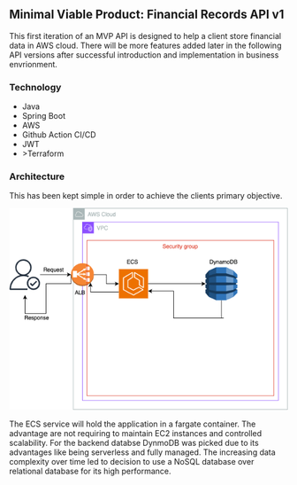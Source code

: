 ## Minimal Viable Product: Financial Records API v1

This first iteration of an MVP API is designed to help a client store financial data in AWS cloud. There will be more features added later in the following API versions after successful introduction and implementation in business envrionment.  
 
### Technology 
<ul>
   <li>Java</li>
   <li>Spring Boot</li>
   <li>AWS</li>
   <li>Github Action CI/CD</li>
   <li>JWT</li>
   <li>>Terraform</li>
</ul>

### Architecture

This has been kept simple in order to achieve the clients primary objective. 

![Alt text](aws.png)

The ECS service will hold the application in a fargate container. The advantage are not requiring to maintain EC2 instances and controlled scalability. For the backend databse DynmoDB was picked due to its advantages like being serverless and fully managed. The increasing data complexity over time led to decision to use a NoSQL database over relational database for its high performance.

